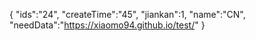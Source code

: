 { "ids":"24", "createTime":"45", "jiankan":1, "name":"CN", "needData":"https://xiaomo94.github.io/test/" }
